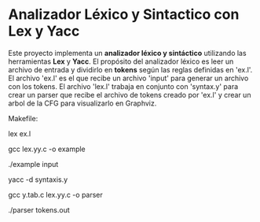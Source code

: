 # Analizador Léxico y Sintactico con Lex y Yacc

Este proyecto implementa un **analizador léxico y sintáctico** utilizando las herramientas **Lex** y **Yacc**. El propósito del analizador léxico es leer un archivo de entrada y dividirlo en **tokens** según las reglas definidas  en 'ex.l'. El archivo 'ex.l' es el que recibe un archivo 'input' para generar un archivo con los tokens. El archivo 'lex.l' trabaja en conjunto con 'syntax.y' para crear un parser que recibe el archivo de tokens creado por 'ex.l' y crear un arbol de la CFG para visualizarlo en Graphviz. 

Makefile:

lex ex.l

gcc lex.yy.c -o example

./example input

yacc -d syntaxis.y

gcc y.tab.c lex.yy.c -o parser 
 
./parser tokens.out
